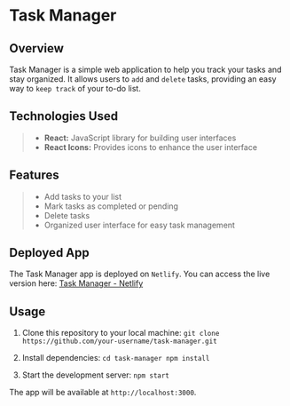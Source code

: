 # Task Manager

## Overview
Task Manager is a simple web application to help you track your tasks and stay organized. It allows users to `add` and `delete` tasks, providing an easy way to `keep track` of your to-do list.

## Technologies Used
>- **React:** JavaScript library for building user interfaces
>- **React Icons:** Provides icons to enhance the user interface

## Features
>- Add tasks to your list
>- Mark tasks as completed or pending
>- Delete tasks
>- Organized user interface for easy task management

## Deployed App
The Task Manager app is deployed on `Netlify`.
You can access the live version here:
[Task Manager - Netlify](https://jn-task-manager.netlify.app)

## Usage
1. Clone this repository to your local machine:
`git clone https://github.com/your-username/task-manager.git`

2. Install dependencies:
`cd task-manager npm install`

3. Start the development server:
`npm start`

The app will be available at `http://localhost:3000`.
